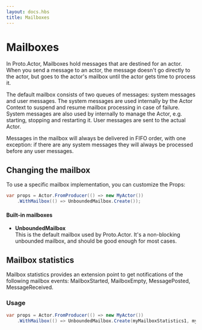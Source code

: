 ```yaml
---
layout: docs.hbs
title: Mailboxes
---
```


# Mailboxes

In Proto.Actor, Mailboxes hold messages that are destined for an actor. When you send a message to an actor, the message doesn't go directly to the actor, but goes to the actor's mailbox until the actor gets time to process it.

The default mailbox consists of two queues of messages: system messages and user messages. The system messages are used internally by the Actor Context to suspend and resume mailbox processing in case of failure. System messages are also used by internally to manage the Actor, e.g. starting, stopping and restarting it. User messages are sent to the actual Actor.

Messages in the mailbox will always be delivered in FIFO order, with one exception: if there are any system messages they will always be processed before any user messages.

## Changing the mailbox

To use a specific mailbox implementation, you can customize the Props:

```csharp
var props = Actor.FromProducer(() => new MyActor())
    .WithMailbox(() => UnboundedMailbox.Create());
```

#### Built-in mailboxes

* **UnboundedMailbox**  
  This is the default mailbox used by Proto.Actor. It's a non-blocking unbounded mailbox, and should be good enough for most cases.

## Mailbox statistics

Mailbox statistics provides an extension point to get notifications of the following mailbox events: MailboxStarted, MailboxEmpty, MessagePosted, MessageReceived.

### Usage

```csharp
var props = Actor.FromProducer(() => new MyActor())
    .WithMailbox(() => UnboundedMailbox.Create(myMailboxStatistics1, myMailboxStatistics2));
```